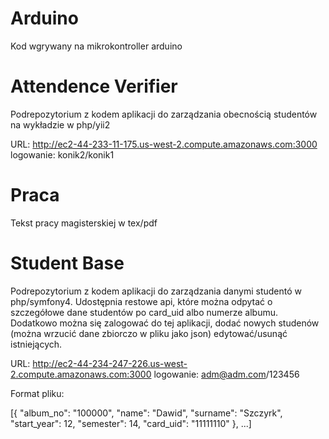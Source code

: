 # Arduino
Kod wgrywany na mikrokontroller arduino

# Attendence Verifier
Podrepozytorium z kodem aplikacji do zarządzania obecnością studentów na wykładzie w php/yii2

URL: http://ec2-44-233-11-175.us-west-2.compute.amazonaws.com:3000
logowanie: konik2/konik1

# Praca
Tekst pracy magisterskiej w tex/pdf

# Student Base
Podrepozytorium z kodem aplikacji do zarządzania danymi studentó w php/symfony4. Udostępnia restowe api, które można odpytać o szczegółowe dane studentów po card_uid albo numerze albumu.
Dodatkowo można się zalogować do tej aplikacji, dodać nowych studenów (można wrzucić dane zbiorczo w pliku jako json) edytować/usunąć istniejących.

URL: http://ec2-44-234-247-226.us-west-2.compute.amazonaws.com:3000
logowanie: adm@adm.com/123456

Format pliku:

[{
    "album_no": "100000",
    "name": "Dawid",
    "surname": "Szczyrk",
    "start_year": 12,
    "semester": 14,
    "card_uid": "11111110"
},
...]
